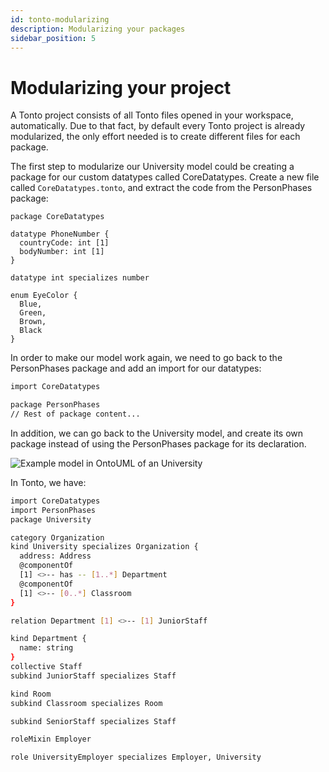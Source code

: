 ```yaml
---
id: tonto-modularizing
description: Modularizing your packages
sidebar_position: 5
---
```


# Modularizing your project

A Tonto project consists of all Tonto files opened in your workspace, automatically. Due to that fact, by default every
Tonto project is already modularized, the only effort needed is to create different files for each package.

The first step to modularize our University model could be creating a package for our custom datatypes called CoreDatatypes.
Create a new file called `CoreDatatypes.tonto`, and extract the code from the PersonPhases package:

```text
package CoreDatatypes

datatype PhoneNumber {
  countryCode: int [1]
  bodyNumber: int [1]
}

datatype int specializes number

enum EyeColor {
  Blue,
  Green,
  Brown,
  Black
}
```

In order to make our model work again, we need to go back to the PersonPhases package and add an import for our datatypes:

```bash
import CoreDatatypes

package PersonPhases
// Rest of package content...
```

In addition, we can go back to the University model, and create its own package instead of using the PersonPhases package
for its declaration.

![Example model in OntoUML of an University](/img/diagrams/fig-diagrams-example2.png)

In Tonto, we have:

```bash
import CoreDatatypes
import PersonPhases
package University

category Organization
kind University specializes Organization {
  address: Address
  @componentOf
  [1] <>-- has -- [1..*] Department
  @componentOf
  [1] <>-- [0..*] Classroom
}

relation Department [1] <>-- [1] JuniorStaff

kind Department {
  name: string
}
collective Staff
subkind JuniorStaff specializes Staff

kind Room
subkind Classroom specializes Room

subkind SeniorStaff specializes Staff

roleMixin Employer

role UniversityEmployer specializes Employer, University
```

